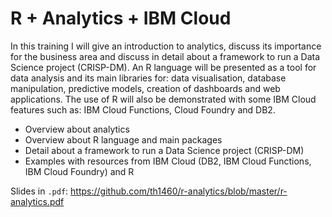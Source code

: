 # R + Analytics + IBM Cloud

In this training I will give an introduction to analytics, discuss its importance for the business area and discuss in detail about a framework to run a Data Science project (CRISP-DM). An R language will be presented as a tool for data analysis and its main libraries for: data visualisation, database manipulation, predictive models, creation of dashboards and web applications. The use of R will also be demonstrated with some IBM Cloud features such as: IBM Cloud Functions, Cloud Foundry and DB2.

- Overview about analytics
- Overview about R language and main packages
- Detail about a framework to run a Data Science project (CRISP-DM)
- Examples with resources from IBM Cloud (DB2, IBM Cloud Functions, IBM Cloud Foundry) and R

Slides in `.pdf`: https://github.com/th1460/r-analytics/blob/master/r-analytics.pdf

